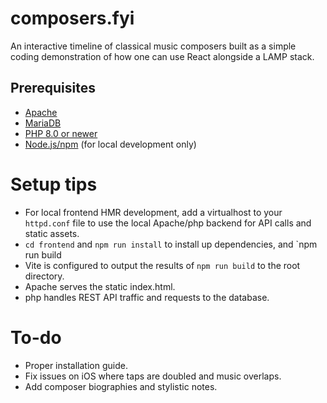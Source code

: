 # composers.fyi

An interactive timeline of classical music composers built as a simple coding demonstration of how one can use React alongside a LAMP stack.

## Prerequisites

- [Apache](https://httpd.apache.org/)
- [MariaDB](https://mariadb.org/)
- [PHP 8.0 or newer](https://www.php.net/)
- [Node.js/npm](https://nodejs.org/en/) (for local development only)

# Setup tips

- For local frontend HMR development, add a virtualhost to your `httpd.conf` file to use the local Apache/php backend for API calls and static assets.
- `cd frontend` and `npm run install` to install up dependencies, and `npm run build
- Vite is configured to output the results of `npm run build` to the root directory.
- Apache serves the static index.html.
- php handles REST API traffic and requests to the database.

# To-do

- Proper installation guide.
- Fix issues on iOS where taps are doubled and music overlaps.
- Add composer biographies and stylistic notes.
